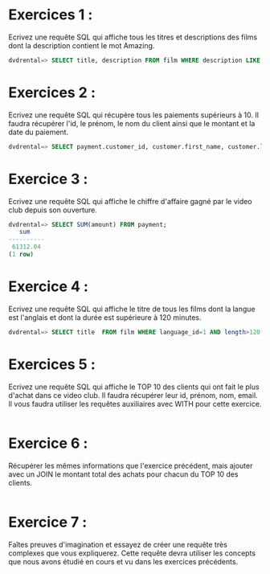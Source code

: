 # Exercices 1 :

Ecrivez une requête SQL qui affiche tous les titres et descriptions des films dont la description contient le mot Amazing.

```sql
dvdrental=> SELECT title, description FROM film WHERE description LIKE '%Amazing%';
```

# Exercices 2 :

Ecrivez une requête SQL qui récupère tous les paiements supérieurs à 10. Il faudra récupérer l'id, le prénom, le nom du client ainsi que le montant et la date du paiement.

```sql
dvdrental=> SELECT payment.customer_id, customer.first_name, customer.last_name, payment.amount, payment.payment_date FROM payment INNER JOIN customer ON payment.customer_id = customer.customer_id WHERE amount > 10;
```

# Exercice 3 :

Ecrivez une requête SQL qui affiche le chiffre d'affaire gagné par le video club depuis son ouverture.

```sql
dvdrental=> SELECT SUM(amount) FROM payment;
   sum
----------
 61312.04
(1 row)

```

# Exercice 4 :

Ecrivez une requête SQL qui affiche le titre de tous les films dont la langue est l'anglais et dont la durée est supérieure à 120 minutes.

```sql
dvdrental=> SELECT title  FROM film WHERE language_id=1 AND length>120;
```

# Exercices 5 :

Ecrivez une requête SQL qui affiche le TOP 10 des clients qui ont fait le plus d'achat dans ce video club. Il faudra récupérer leur id, prénom, nom, email. Il vous faudra utiliser les requêtes auxiliaires avec WITH pour cette exercice.

```sql

```

# Exercice 6 :

Récupérer les mêmes informations que l'exercice précédent, mais ajouter avec un JOIN le montant total des achats pour chacun du TOP 10 des clients.

```sql

```

# Exercice 7 :

Faîtes preuves d'imagination et essayez de créer une requête très complexes que vous expliquerez. Cette requête devra utiliser les concepts que nous avons étudié en cours et vu dans les exercices précédents.

```sql

```
